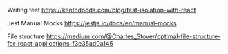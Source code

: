 Writing test
https://kentcdodds.com/blog/test-isolation-with-react

Jest Manual Mocks https://jestjs.io/docs/en/manual-mocks

File structure
https://medium.com/@Charles_Stover/optimal-file-structure-for-react-applications-f3e35ad0a145
